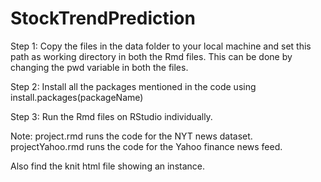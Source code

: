 # StockTrendPrediction

Step 1: Copy the files in the data folder to your local machine and set this path as working directory in both the Rmd files. This can be done by changing the pwd variable in both the files.

Step 2: Install all the packages mentioned in the code using install.packages(packageName)

Step 3: Run the Rmd files on RStudio individually. 

Note: project.rmd runs the code for the NYT news dataset.
projectYahoo.rmd runs the code for the Yahoo finance news feed.

Also find the knit html file showing an instance.
